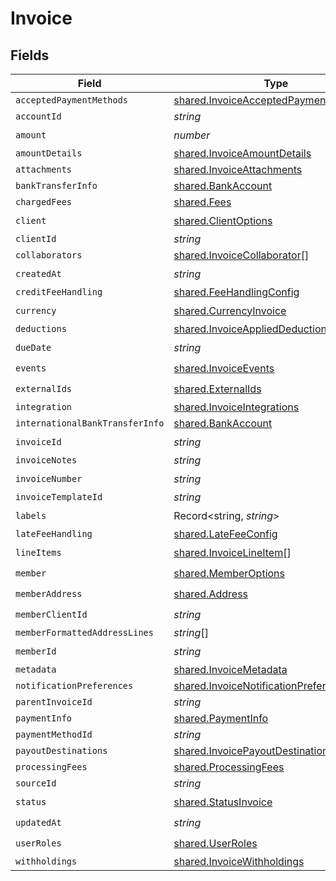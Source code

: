 # Invoice


## Fields

| Field                                                                                          | Type                                                                                           | Required                                                                                       | Description                                                                                    |
| ---------------------------------------------------------------------------------------------- | ---------------------------------------------------------------------------------------------- | ---------------------------------------------------------------------------------------------- | ---------------------------------------------------------------------------------------------- |
| `acceptedPaymentMethods`                                                                       | [shared.InvoiceAcceptedPaymentMethods](../../models/shared/invoiceacceptedpaymentmethods.md)[] | :heavy_minus_sign:                                                                             | N/A                                                                                            |
| `accountId`                                                                                    | *string*                                                                                       | :heavy_minus_sign:                                                                             | N/A                                                                                            |
| `amount`                                                                                       | *number*                                                                                       | :heavy_check_mark:                                                                             | N/A                                                                                            |
| `amountDetails`                                                                                | [shared.InvoiceAmountDetails](../../models/shared/invoiceamountdetails.md)                     | :heavy_minus_sign:                                                                             | N/A                                                                                            |
| `attachments`                                                                                  | [shared.InvoiceAttachments](../../models/shared/invoiceattachments.md)                         | :heavy_minus_sign:                                                                             | N/A                                                                                            |
| `bankTransferInfo`                                                                             | [shared.BankAccount](../../models/shared/bankaccount.md)                                       | :heavy_minus_sign:                                                                             | N/A                                                                                            |
| `chargedFees`                                                                                  | [shared.Fees](../../models/shared/fees.md)                                                     | :heavy_minus_sign:                                                                             | N/A                                                                                            |
| `client`                                                                                       | [shared.ClientOptions](../../models/shared/clientoptions.md)                                   | :heavy_check_mark:                                                                             | N/A                                                                                            |
| `clientId`                                                                                     | *string*                                                                                       | :heavy_minus_sign:                                                                             | N/A                                                                                            |
| `collaborators`                                                                                | [shared.InvoiceCollaborator](../../models/shared/invoicecollaborator.md)[]                     | :heavy_minus_sign:                                                                             | N/A                                                                                            |
| `createdAt`                                                                                    | *string*                                                                                       | :heavy_check_mark:                                                                             | N/A                                                                                            |
| `creditFeeHandling`                                                                            | [shared.FeeHandlingConfig](../../models/shared/feehandlingconfig.md)                           | :heavy_minus_sign:                                                                             | N/A                                                                                            |
| `currency`                                                                                     | [shared.CurrencyInvoice](../../models/shared/currencyinvoice.md)                               | :heavy_check_mark:                                                                             | N/A                                                                                            |
| `deductions`                                                                                   | [shared.InvoiceAppliedDeductions](../../models/shared/invoiceapplieddeductions.md)[]           | :heavy_minus_sign:                                                                             | N/A                                                                                            |
| `dueDate`                                                                                      | *string*                                                                                       | :heavy_check_mark:                                                                             | N/A                                                                                            |
| `events`                                                                                       | [shared.InvoiceEvents](../../models/shared/invoiceevents.md)                                   | :heavy_check_mark:                                                                             | N/A                                                                                            |
| `externalIds`                                                                                  | [shared.ExternalIds](../../models/shared/externalids.md)                                       | :heavy_check_mark:                                                                             | N/A                                                                                            |
| `integration`                                                                                  | [shared.InvoiceIntegrations](../../models/shared/invoiceintegrations.md)                       | :heavy_minus_sign:                                                                             | N/A                                                                                            |
| `internationalBankTransferInfo`                                                                | [shared.BankAccount](../../models/shared/bankaccount.md)                                       | :heavy_minus_sign:                                                                             | N/A                                                                                            |
| `invoiceId`                                                                                    | *string*                                                                                       | :heavy_check_mark:                                                                             | N/A                                                                                            |
| `invoiceNotes`                                                                                 | *string*                                                                                       | :heavy_minus_sign:                                                                             | N/A                                                                                            |
| `invoiceNumber`                                                                                | *string*                                                                                       | :heavy_check_mark:                                                                             | N/A                                                                                            |
| `invoiceTemplateId`                                                                            | *string*                                                                                       | :heavy_minus_sign:                                                                             | N/A                                                                                            |
| `labels`                                                                                       | Record<string, *string*>                                                                       | :heavy_check_mark:                                                                             | N/A                                                                                            |
| `lateFeeHandling`                                                                              | [shared.LateFeeConfig](../../models/shared/latefeeconfig.md)                                   | :heavy_minus_sign:                                                                             | N/A                                                                                            |
| `lineItems`                                                                                    | [shared.InvoiceLineItem](../../models/shared/invoicelineitem.md)[]                             | :heavy_check_mark:                                                                             | N/A                                                                                            |
| `member`                                                                                       | [shared.MemberOptions](../../models/shared/memberoptions.md)                                   | :heavy_check_mark:                                                                             | N/A                                                                                            |
| `memberAddress`                                                                                | [shared.Address](../../models/shared/address.md)                                               | :heavy_check_mark:                                                                             | N/A                                                                                            |
| `memberClientId`                                                                               | *string*                                                                                       | :heavy_check_mark:                                                                             | N/A                                                                                            |
| `memberFormattedAddressLines`                                                                  | *string*[]                                                                                     | :heavy_minus_sign:                                                                             | N/A                                                                                            |
| `memberId`                                                                                     | *string*                                                                                       | :heavy_check_mark:                                                                             | N/A                                                                                            |
| `metadata`                                                                                     | [shared.InvoiceMetadata](../../models/shared/invoicemetadata.md)                               | :heavy_minus_sign:                                                                             | N/A                                                                                            |
| `notificationPreferences`                                                                      | [shared.InvoiceNotificationPreferences](../../models/shared/invoicenotificationpreferences.md) | :heavy_minus_sign:                                                                             | N/A                                                                                            |
| `parentInvoiceId`                                                                              | *string*                                                                                       | :heavy_minus_sign:                                                                             | N/A                                                                                            |
| `paymentInfo`                                                                                  | [shared.PaymentInfo](../../models/shared/paymentinfo.md)                                       | :heavy_minus_sign:                                                                             | N/A                                                                                            |
| `paymentMethodId`                                                                              | *string*                                                                                       | :heavy_minus_sign:                                                                             | N/A                                                                                            |
| `payoutDestinations`                                                                           | [shared.InvoicePayoutDestination](../../models/shared/invoicepayoutdestination.md)[]           | :heavy_minus_sign:                                                                             | N/A                                                                                            |
| `processingFees`                                                                               | [shared.ProcessingFees](../../models/shared/processingfees.md)                                 | :heavy_minus_sign:                                                                             | N/A                                                                                            |
| `sourceId`                                                                                     | *string*                                                                                       | :heavy_minus_sign:                                                                             | N/A                                                                                            |
| `status`                                                                                       | [shared.StatusInvoice](../../models/shared/statusinvoice.md)                                   | :heavy_check_mark:                                                                             | N/A                                                                                            |
| `updatedAt`                                                                                    | *string*                                                                                       | :heavy_check_mark:                                                                             | N/A                                                                                            |
| `userRoles`                                                                                    | [shared.UserRoles](../../models/shared/userroles.md)                                           | :heavy_check_mark:                                                                             | N/A                                                                                            |
| `withholdings`                                                                                 | [shared.InvoiceWithholdings](../../models/shared/invoicewithholdings.md)                       | :heavy_minus_sign:                                                                             | N/A                                                                                            |